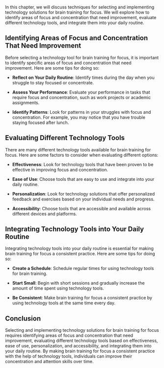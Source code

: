 
In this chapter, we will discuss techniques for selecting and implementing technology solutions for brain training for focus. We will explore how to identify areas of focus and concentration that need improvement, evaluate different technology tools, and integrate them into your daily routine.

Identifying Areas of Focus and Concentration That Need Improvement
------------------------------------------------------------------

Before selecting a technology tool for brain training for focus, it is important to identify specific areas of focus and concentration that need improvement. Here are some tips for doing so:

* **Reflect on Your Daily Routine**: Identify times during the day when you struggle to stay focused or concentrate.

* **Assess Your Performance**: Evaluate your performance in tasks that require focus and concentration, such as work projects or academic assignments.

* **Identify Patterns**: Look for patterns in your struggles with focus and concentration. For example, you may notice that you have trouble staying focused after lunch.

Evaluating Different Technology Tools
-------------------------------------

There are many different technology tools available for brain training for focus. Here are some factors to consider when evaluating different options:

* **Effectiveness**: Look for technology tools that have been proven to be effective in improving focus and concentration.

* **Ease of Use**: Choose tools that are easy to use and integrate into your daily routine.

* **Personalization**: Look for technology solutions that offer personalized feedback and exercises based on your individual needs and progress.

* **Accessibility**: Choose tools that are accessible and available across different devices and platforms.

Integrating Technology Tools into Your Daily Routine
----------------------------------------------------

Integrating technology tools into your daily routine is essential for making brain training for focus a consistent practice. Here are some tips for doing so:

* **Create a Schedule**: Schedule regular times for using technology tools for brain training.

* **Start Small**: Begin with short sessions and gradually increase the amount of time spent using technology tools.

* **Be Consistent**: Make brain training for focus a consistent practice by using technology tools at the same time every day.

Conclusion
----------

Selecting and implementing technology solutions for brain training for focus requires identifying areas of focus and concentration that need improvement, evaluating different technology tools based on effectiveness, ease of use, personalization, and accessibility, and integrating them into your daily routine. By making brain training for focus a consistent practice with the help of technology tools, individuals can improve their concentration and attention skills over time.
